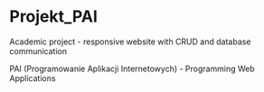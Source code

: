 # Projekt_PAI

Academic project - responsive website with CRUD and database communication

PAI (Programowanie Aplikacji Internetowych) - Programming Web Applications
